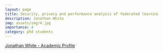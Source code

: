 ```yaml
---
layout: page
title: Security, privacy and performance analysis of federated learning systems
description: Jonathan White
img: assets/img/4.jpg
importance: 4
category: phd students
---
```


[Jonathan White - Academic Profile](https://people.uwe.ac.uk/Person/Jonathan6White)